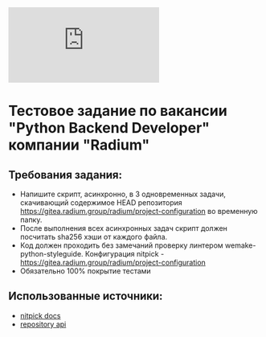 ![Coverage Badge](https://img.shields.io/endpoint?url=https://gist.githubusercontent.com/woowgers/<gist_id>/raw/radium_assessment_task__pull_##.json)

# Тестовое задание по вакансии "Python Backend Developer" компании "Radium"
## Требования задания:
- Напишите скрипт, асинхронно, в 3 одновременных задачи, скачивающий содержимое HEAD репозитория https://gitea.radium.group/radium/project-configuration во временную папку.
- После выполнения всех асинхронных задач скрипт должен посчитать sha256 хэши от каждого файла.
- Код должен проходить без замечаний проверку линтером wemake-python-styleguide. Конфигурация nitpick - https://gitea.radium.group/radium/project-configuration
- Обязательно 100% покрытие тестами

## Использованные источники:
- [nitpick docs](https://nitpick.readthedocs.io/en/latest/index.html)
- [repository api](https://gitea.radium.group/api/swagger#/repository)
